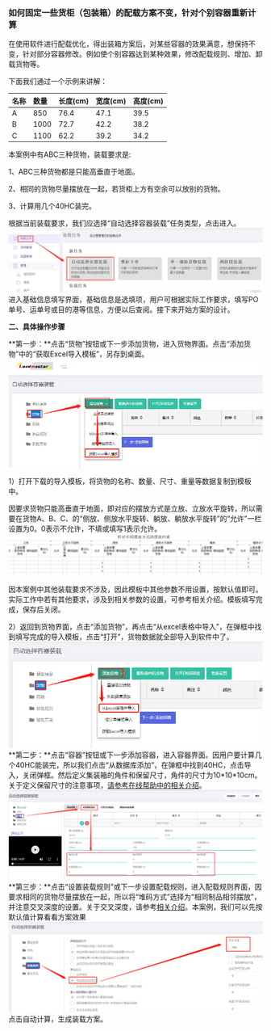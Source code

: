 ### 如何固定一些货柜（包装箱）的配载方案不变，针对个别容器重新计算

在使用软件进行配载优化，得出装箱方案后，对某些容器的效果满意，想保持不变，针对部分容器修改。例如使个别容器达到某种效果，修改配载规则、增加、卸载货物等。

下面我们通过一个示例来讲解：

| 名称 | 数量 | 长度\(cm\) | 宽度\(cm\) | 高度\(cm\) |
| :--- | :--- | :--- | :--- | :--- |
| A | 850 | 76.4 | 47.1 | 39.5 |
| B | 1000 | 72.7 | 42.2 | 38.2 |
| C | 1100 | 62.2 | 39.2 | 34.2 |

本案例中有ABC三种货物，装载要求是:

1、ABC三种货物都是只能高垂直于地面。

2、相同的货物尽量摆放在一起，若货柜上方有空余可以放别的货物。

3、计算用几个40HC装完。

根据当前装载要求，我们应选择“自动选择容器装载”任务类型，点击进入。![](/assets/5465)进入基础信息填写界面，基础信息是选填项，用户可根据实际工作要求，填写PO单号、运单号或目的港等信息，方便以后查阅。接下来开始方案的设计。

  **二、具体操作步骤**

**第一步：**点击“货物”按钮或下一步添加货物，进入货物界面。点击“添加货物”中的“获取Excel导入模板”，另存到桌面。![](/assets/8598956.png)

1）打开下载的导入模板，将货物的名称、数量、尺寸、重量等数据复制到模板中。

因要求货物只能高垂直于地面，即对应的摆放方式是立放、立放水平旋转，所以需要在货物A、B、C、的“侧放、侧放水平旋转、躺放、躺放水平旋转”的“允许”一栏设置为0。0表示不允许，不填或填写1表示允许。![](/assets/QQ截图20180906095612.png)

因本案例中其他装载要求不涉及，因此模板中其他参数不用设置，按默认值即可。实际工作中若有其他要求，涉及到相关参数的设置，可参考相关介绍。模板填写完成，保存后关闭。

2）返回到货物界面，点击“添加货物”，再点击“从excel表格中导入”，在弹框中找到填写完成的导入模板，点击“打开”，货物数据就全部导入到软件中了。![](/assets/微信截图_20190530093536.png)**第二步：**点击“容器”按钮或下一步添加容器，进入容器界面。因用户要计算几个40HC能装完，所以我们点击“从数据库添加”，在弹框中找到40HC，点击导入，关闭弹框。然后定义集装箱的角件和保留尺寸，角件的尺寸为10\*10\*10cm。关于定义保留尺寸的注意事项，[请参考在线帮助中的相关介绍](https://doc.zhuangxiang.com/auditing-plan/zhang-xiang-huo-bai-fang-jian-xi.html)。![](/assets/QQ截图20180906100437.png)**第三步：**点击“设置装载规则”或下一步设置配载规则，进入配载规则界面，因要求相同的货物尽量摆放在一起，所以将“堆码方式”选择为“相同制品相邻摆放”，并注意交叉深度的设置。关于交叉深度，请参考[相关介绍](https://doc.zhuangxiang.com/page/Loading%20Rule/base%20rule/across-depth.html)。本案例，我们可以先按默认值计算看看方案效果![](/assets/微信截图_20190530094038.png)点击自动计算，生成装载方案。

